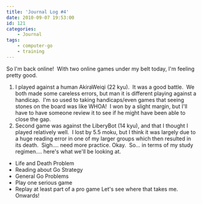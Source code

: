 ```yaml
---
title: 'Journal Log #4'
date: 2010-09-07 19:53:00
id: 121
categories:
	- Journal
tags:
	- computer-go
	- training
---
```


So I'm back online!  With two online games under my belt today, I'm feeling pretty good.

1.  I played against a human AkiraWeiqi (22 kyu).  It was a good battle.  We both made some careless errors, but man it is different playing against a handicap.  I'm so used to taking handicaps/even games that seeing stones on the board was like WHOA!  I won by a slight margin, but I'll have to have someone review it to see if he might have been able to close the gap.
2.  Second game was against the LiberyBot (14 kyu), and that I thought I played relatively well.  I lost by 5.5 moku, but I think it was largely due to a huge reading error in one of my larger groups which then resulted in its death.  Sigh.... need more practice.
Okay.  So... in terms of my study regimen.... here's what we'll be looking at.

*   Life and Death Problem
*   Reading about Go Strategy
*   General Go Problems
*   Play one serious game
*   Replay at least part of a pro game
Let's see where that takes me.  Onwards!